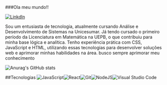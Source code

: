 

###Ola meu mundo!!

[![Linkdln](https://img.shields.io/badge/LinkedIn-0077B5?style=for-the-badge&logo=linkedin&logoColor=white)](https://www.linkedin.com/in/genilson-negreiros)

Sou um entusiasta de tecnologia, atualmente cursando Análise e Desenvolvimento de Sistemas na Unicesumar. Já tendo cursado o primeiro período da Licenciatura em Matemática na UEPB, o que contribuiu para minha base lógica e analítica. Tenho experiência prática com CSS, JavaScript e HTML, utilizando essas tecnologias para desenvolver soluções web e aprimorar minhas habilidades na área.
busco sempre aprimorar meu conhecimento

![Anurag's GitHub stats](https://github-readme-stats.vercel.app/api?username=Genilson-Cbrl&show_icons=true&theme=dracula)

##Tecnologias
![JavaScript](https://img.shields.io/badge/JavaScript-F7DF1E?style=for-the-badge&logo=javascript&logoColor=black)![React](https://img.shields.io/badge/React-20232A?style=for-the-badge&logo=react&logoColor=61DAFB)![Git](https://img.shields.io/badge/GIT-E44C30?style=for-the-badge&logo=git&logoColor=white)![NodeJS](https://img.shields.io/badge/node.js-6DA55F?style=for-the-badge&logo=node.js&logoColor=white)![Visual Studio Code](https://img.shields.io/badge/Visual%20Studio%20Code-0078d7.svg?style=for-the-badge&logo=visual-studio-code&logoColor=white)

